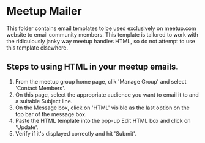 # Meetup Mailer

This folder contains email templates to be used exclusively on meetup.com website to email community members. This template is tailored to work with the ridiculously janky way meetup handles HTML, so do not attempt to use this template elsewhere.

## Steps to using HTML in your meetup emails.

1. From the meetup group home page, clik 'Manage Group' and select 'Contact Members'.
2. On this page, select the appropriate audience you want to email it to and a suitable Subject line.
3. On the Message box, click on 'HTML' visible as the last option on the top bar of the message box.
4. Paste the HTML template into the pop-up Edit HTML box and click on 'Update'.
5. Verify if it's displayed correctly and hit 'Submit'.
